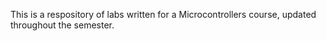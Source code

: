 This is a respository of labs written for a Microcontrollers course, updated throughout the semester.